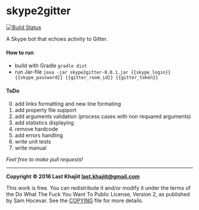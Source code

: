 # skype2gitter

[![Build Status](https://travis-ci.org/last-khajiit/skype2gitter.svg?branch=master)](https://travis-ci.org/last-khajiit/skype2gitter)

A Skype bot that echoes activity to Gitter.

#### How to run
- build with Gradle `gradle dist`
- run Jar-file `java -jar skype2gitter-0.0.1.jar {{skype_login}} {{skype_password}} {{gitter_room_id}} {{gitter_token}}`

#### ToDo
0. add links formatting and new line formating
1. add property file support
2. add arguments validation (process cases with non requared arguments)
3. add statistics displaying
4. remove hardcode
5. add errors handling
6. write unit tests
7. write manual

*Feel free to make pull requests!*


---

**Copyright © 2016 Last Khajiit <last.khajiit@gmail.com>**

This work is free. You can redistribute it and/or modify it under the
terms of the Do What The Fuck You Want To Public License, Version 2,
as published by Sam Hocevar. See the [COPYING](https://raw.githubusercontent.com/last-khajiit/skype2gitter/master/copying.txt) file for more details.

